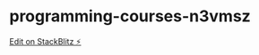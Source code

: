 # programming-courses-n3vmsz

[Edit on StackBlitz ⚡️](https://stackblitz.com/edit/programming-courses-n3vmsz)